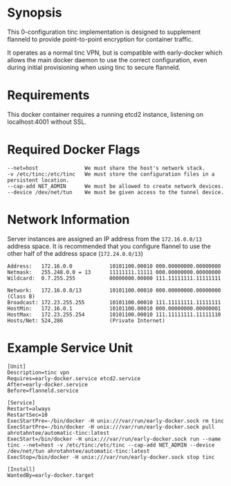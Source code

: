 Synopsis
======
This 0-configuration tinc implementation is designed to supplement flanneld to provide point-to-point encryption for container traffic.

It operates as a normal tinc VPN, but is compatible with early-docker which allows the main docker daemon to use the correct configuration, even during initial provisioning when using tinc to secure flanneld.

Requirements
======
This docker container requires a running etcd2 instance, listening on localhost:4001 without SSL.

Required Docker Flags
======
```
--net=host               We must share the host's network stack.
-v /etc/tinc:/etc/tinc   We must store the configuration files in a persistent location.
--cap-add NET_ADMIN      We must be allowed to create network devices.
--device /dev/net/tun    We must be given access to the tunnel device.
```

Network Information
======

Server instances are assigned an IP address from the `172.16.0.0/13` address space. It is recommended that you configure flannel to use the other half of the address space (`172.24.0.0/13`)
```
Address:   172.16.0.0            10101100.00010 000.00000000.00000000
Netmask:   255.248.0.0 = 13      11111111.11111 000.00000000.00000000
Wildcard:  0.7.255.255           00000000.00000 111.11111111.11111111

Network:   172.16.0.0/13         10101100.00010 000.00000000.00000000 (Class B)
Broadcast: 172.23.255.255        10101100.00010 111.11111111.11111111
HostMin:   172.16.0.1            10101100.00010 000.00000000.00000001
HostMax:   172.23.255.254        10101100.00010 111.11111111.11111110
Hosts/Net: 524,286               (Private Internet)
```

Example Service Unit
======
```
[Unit]
Description=tinc vpn
Requires=early-docker.service etcd2.service
After=early-docker.service
Before=flanneld.service

[Service]
Restart=always
RestartSec=10
ExecStartPre=-/bin/docker -H unix:///var/run/early-docker.sock rm tinc
ExecStartPre=-/bin/docker -H unix:///var/run/early-docker.sock pull ahrotahntee/automatic-tinc:latest
ExecStart=/bin/docker -H unix:///var/run/early-docker.sock run --name tinc --net=host -v /etc/tinc:/etc/tinc --cap-add NET_ADMIN --device /dev/net/tun ahrotahntee/automatic-tinc:latest
ExecStop=/bin/docker -H unix:///var/run/early-docker.sock stop tinc

[Install]
WantedBy=early-docker.target
```
